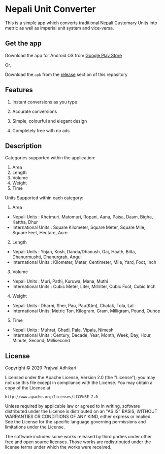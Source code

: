 # Nepali Unit Converter
This is a simple app which converts traditional Nepali Customary Units into metric as well as imperial unit system and vice-versa.

## Get the app
Download the app for Android OS from [Google Play Store](https://play.google.com/store/apps)

Or,

Download the `apk` from the [release](https://github.com/adyprajwal/nep-unit-conv/releases) section of this repository

## Features
1. Instant conversions as you type

2. Accurate conversions

3. Simple, colourful and elegant design

4. Completely free with no ads

## Description

Categories supported within the application:
1. Area
2. Length
3. Volume
4. Weight
5. Time

Units Supported within each category:

1. Area
* Nepali Units : Khetmuri, Matomuri, Ropani, Aana, Paisa, Daam, Bigha, Kattha, Dhur
* International Units : Square Kilometer, Square Meter, Square Mile, Square Feet, Hectare, Acre

2. Length

* Nepali Units : Yojan, Kosh, Danda/Dhanush, Gaj, Haath, Bitta, Dhanurmushti, Dhanurgrah, Angul
* International Units : Kilometer, Meter, Centimeter, Mile, Yard, Foot, Inch

3. Volume
* Nepali Units : Muri, Pathi, Kuruwa, Mana, Muthi
* International Units : Cubic Meter, Liter, Milliliter, Cubic Foot, Cubic Inch

4. Weight
* Nepali Units : Dharni, Sher, Pau, Pau(Ktm), Chatak, Tola, Lal
* International Units: Metric Ton, Kilogram, Gram, Milligram, Pound, Ounce

5. Time
* Nepali Units : Muhrat, Ghadi, Pala, Vipala, Nimesh
* International Units : Century, Decade, Year, Month, Week, Day, Hour, Minute, Second, Millisecond

## License
Copyright © 2020 Prajwal Adhikari

Licensed under the Apache License, Version 2.0 (the "License");
you may not use this file except in compliance with the License.
You may obtain a copy of the License at

    http://www.apache.org/licenses/LICENSE-2.0

Unless required by applicable law or agreed to in writing, software
distributed under the License is distributed on an "AS IS" BASIS,
WITHOUT WARRANTIES OR CONDITIONS OF ANY KIND, either express or implied.
See the License for the specific language governing permissions and
limitations under the License.

The software includes some works released by third parties under other
free and open source licenses. Those works are redistributed under the
license terms under which the works were received.
